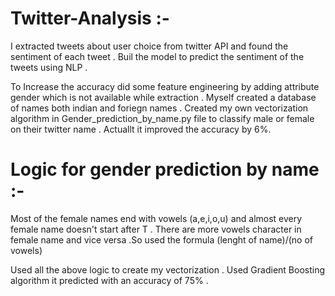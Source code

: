 # Twitter-Analysis :-
I extracted tweets about user choice from twitter API and found the sentiment of each tweet .
Buil the model to predict the sentiment of the tweets using NLP .

To Increase the accuracy did some feature engineering by adding attribute gender which is not available while extraction . 
Myself created a database of names both indian and foriegn names .
Created my own vectorization algorithm in Gender_prediction_by_name.py file to classify male or female on their twitter name . Actuallt it improved the accuracy by 6%.

# Logic for gender prediction by name :-

Most of the female names end with vowels (a,e,i,o,u) and almost every female name doesn't start after T . 
There are more vowels character in female name and vice versa .So used the formula (lenght of name)/(no of vowels)

Used all the above logic to create my vectorization . 
Used Gradient Boosting algorithm it predicted with an accuracy of 75% .



